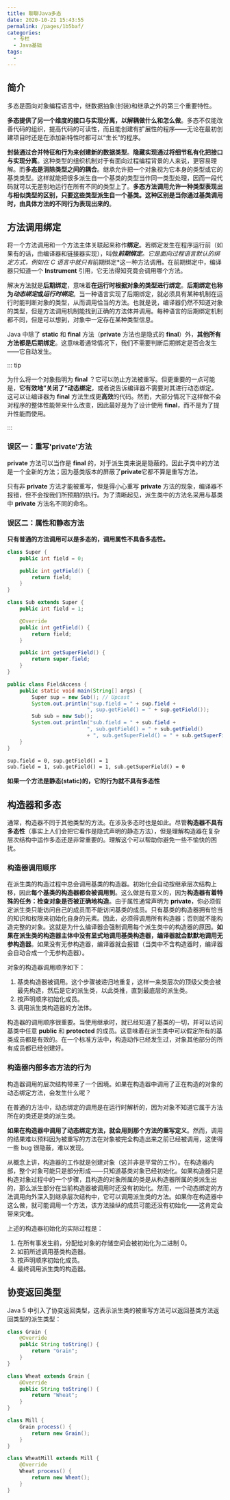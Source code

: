 ```yaml
---
title: 聊聊Java多态
date: 2020-10-21 15:43:55
permalink: /pages/1b5baf/
categories: 
  - 专栏
  - Java基础
tags: 
  - 
---
```

## 简介

多态是面向对象编程语言中，继数据抽象(封装)和继承之外的第三个重要特性。

**多态提供了另一个维度的接口与实现分离，以解耦做什么和怎么做**。多态不仅能改善代码的组织，提高代码的可读性，而且能创建有扩展性的程序——无论在最初创建项目时还是在添加新特性时都可以“生长”的程序。

**封装通过合并特征和行为来创建新的数据类型**。**隐藏实现通过将细节私有化把接口与实现分离**。这种类型的组织机制对于有面向过程编程背景的人来说，更容易理解。而**多态是消除类型之间的耦合**。继承允许把一个对象视为它本身的类型或它的基类类型。这样就能把很多派生自一个基类的类型当作同一类型处理，因而一段代码就可以无差别地运行在所有不同的类型上了。**多态方法调用允许一种类型表现出与相似类型的区别，只要这些类型派生自一个基类。这种区别是当你通过基类调用时，由具体方法的不同行为表现出来的**。

<!-- more -->

## 方法调用绑定

将一个方法调用和一个方法主体关联起来称作**绑定**。若绑定发生在程序运行前（如果有的话，由编译器和链接器实现），叫做***前期绑定**。它是面向过程语言默认的绑定方式，例如在 C 语言中就只有*前期绑定*这一种方法调用。在前期绑定中，编译器只知道一个 **Instrument** 引用，它无法得知究竟会调用哪个方法。

解决方法就是**后期绑定**，意味着**在运行时根据对象的类型进行绑定**。**后期绑定也称为*动态绑定*或*运行时绑定***。当一种语言实现了后期绑定，就必须具有某种机制在运行时能判断对象的类型，从而调用恰当的方法。也就是说，编译器仍然不知道对象的类型，但是方法调用机制能找到正确的方法体并调用。每种语言的后期绑定机制都不同，但是可以想到，对象中一定存在某种类型信息。

Java 中除了 **static** 和 **final** 方法（**private** 方法也是隐式的 **final**）外，**其他所有方法都是后期绑定**。这意味着通常情况下，我们不需要判断后期绑定是否会发生——它自动发生。

::: tip

为什么将一个对象指明为 **final** ？它可以防止方法被重写。但更重要的一点可能是，**它有效地”关闭了“动态绑定**，或者说告诉编译器不需要对其进行动态绑定。这可以让编译器为 **final** 方法生成更**高效**的代码。然而，大部分情况下这样做不会对程序的整体性能带来什么改变，因此最好是为了设计使用 **final**，而不是为了提升性能而使用。

:::

### 误区一：重写'private'方法

**private** 方法可以当作是 **final** 的，对于派生类来说是隐蔽的。因此子类中的方法是一个全新的方法；因为基类版本的屏蔽了**private**它都不算是重写方法。

只有非 **private** 方法才能被重写，但是得小心重写 **private** 方法的现象，编译器不报错，但不会按我们所预期的执行。为了清晰起见，派生类中的方法名采用与基类中 **private** 方法名不同的命名。

### 误区二：属性和静态方法

**只有普通的方法调用可以是多态的，调用属性不具备多态性。**

```java
class Super {
    public int field = 0;

    public int getField() {
        return field;
    }
}

class Sub extends Super {
    public int field = 1;

    @Override
    public int getField() {
        return field;
    }

    public int getSuperField() {
        return super.field;
    }
}

public class FieldAccess {
    public static void main(String[] args) {
        Super sup = new Sub(); // Upcast
        System.out.println("sup.field = " + sup.field + 
                          ", sup.getField() = " + sup.getField());
        Sub sub = new Sub();
        System.out.println("sub.field = " + sub.field + 
                          ", sub.getField() = " + sub.getField()
                          + ", sub.getSuperField() = " + sub.getSuperField())
    }
}

```

```tex
sup.field = 0, sup.getField() = 1
sub.field = 1, sub.getField() = 1, sub.getSuperField() = 0
```

**如果一个方法是静态(static)的，它的行为就不具有多态性**

## 构造器和多态

通常，构造器不同于其他类型的方法。在涉及多态时也是如此。尽管**构造器不具有多态性**（事实上人们会把它看作是隐式声明的静态方法），但是理解构造器在复杂层次结构中运作多态还是非常重要的。理解这个可以帮助你避免一些不愉快的困扰。

###  构造器调用顺序

在派生类的构造过程中总会调用基类的构造器。初始化会自动按继承层次结构上移，因此**每个基类的构造器都会被调用到**。这么做是有意义的，因为**构造器有着特殊的任务：检查对象是否被正确地构造**。由于属性通常声明为 **private**，你必须假定派生类只能访问自己的成员而不能访问基类的成员。只有基类的构造器拥有恰当的知识和权限来初始化自身的元素。因此，必须得调用所有构造器；否则就不能构造完整的对象。这就是为什么编译器会强制调用每个派生类中的构造器的原因。**如果在派生类的构造器主体中没有显式地调用基类构造器，编译器就会默默地调用无参构造器**。如果没有无参构造器，编译器就会报错（当类中不含构造器时，编译器会自动合成一个无参构造器）。

对象的构造器调用顺序如下：

1. 基类构造器被调用。这个步骤被递归地重复，这样一来类层次的顶级父类会被最先构造，然后是它的派生类，以此类推，直到最底层的派生类。
2. 按声明顺序初始化成员。
3. 调用派生类构造器的方法体。

构造器的调用顺序很重要。当使用继承时，就已经知道了基类的一切，并可以访问基类中任意 **public** 和 **protected** 的成员。这意味着在派生类中可以假定所有的基类成员都是有效的。在一个标准方法中，构造动作已经发生过，对象其他部分的所有成员都已经创建好。

### 构造器内部多态方法的行为

构造器调用的层次结构带来了一个困境。如果在构造器中调用了正在构造的对象的动态绑定方法，会发生什么呢？

在普通的方法中，动态绑定的调用是在运行时解析的，因为对象不知道它属于方法所在的类还是类的派生类。

**如果在构造器中调用了动态绑定方法，就会用到那个方法的重写定义**。然而，调用的结果难以预料因为被重写的方法在对象被完全构造出来之前已经被调用，这使得一些 bug 很隐蔽，难以发现。

从概念上讲，构造器的工作就是创建对象（这并非是平常的工作）。在构造器内部，整个对象可能只是部分形成——只知道基类对象已经初始化。如果构造器只是构造对象过程中的一个步骤，且构造的对象所属的类是从构造器所属的类派生出的，那么派生部分在当前构造器被调用时还没有初始化。然而，一个动态绑定的方法调用向外深入到继承层次结构中，它可以调用派生类的方法。如果你在构造器中这么做，就可能调用一个方法，该方法操纵的成员可能还没有初始化——这肯定会带来灾难。

上述的构造器初始化的实际过程是：

1. 在所有事发生前，分配给对象的存储空间会被初始化为二进制 0。
2. 如前所述调用基类构造器。
3. 按声明顺序初始化成员。
4. 最终调用派生类的构造器。

## 协变返回类型

Java 5 中引入了协变返回类型，这表示派生类的被重写方法可以返回基类方法返回类型的派生类型：

```java
class Grain {
    @Override
    public String toString() {
        return "Grain";
    }
}

class Wheat extends Grain {
    @Override
    public String toString() {
        return "Wheat";
    }
}

class Mill {
    Grain process() {
        return new Grain();
    }
}

class WheatMill extends Mill {
    @Override
    Wheat process() {
        return new Wheat();
    }
}
```

